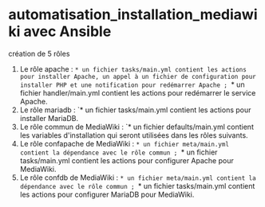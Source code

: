 # automatisation_installation_mediawiki avec Ansible
création de 5 rôles 
1.	Le rôle apache :
 `* un fichier tasks/main.yml contient les actions pour installer Apache, un appel à un fichier de configuration pour installer PHP et une notification pour redémarrer Apache ;
 `* un fichier handler/main.yml contient les actions pour redémarrer le service Apache.
2.	Le rôle mariadb :
 `*	un fichier tasks/main.yml contient les actions pour installer MariaDB.
3.	Le rôle commun de MediaWiki :
 `*	un fichier defaults/main.yml contient les variables d'installation qui seront utilisées dans les rôles suivants.
4.	Le rôle confapache de MediaWiki :
 `*	un fichier meta/main.yml contient la dépendance avec le rôle commun ;
 `*	un fichier tasks/main.yml contient les actions pour configurer Apache pour MediaWiki.
5.	Le rôle confdb de MediaWiki :
 `*	un fichier meta/main.yml contient la dépendance avec le rôle commun ;
 `*	un fichier tasks/main.yml contient les actions pour configurer MariaDB pour MediaWiki.

